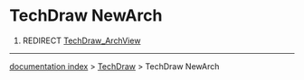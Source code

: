 # TechDraw NewArch
1.  REDIRECT [TechDraw\_ArchView](TechDraw_ArchView.md)

---
[documentation index](../README.md) > [TechDraw](TechDraw_Workbench.md) > TechDraw NewArch
